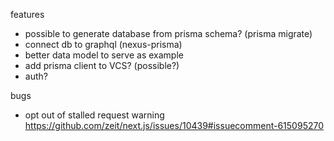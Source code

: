 features

- possible to generate database from prisma schema? (prisma migrate)
- connect db to graphql (nexus-prisma)
- better data model to serve as example
- add prisma client to VCS? (possible?)
- auth?

bugs

- opt out of stalled request warning https://github.com/zeit/next.js/issues/10439#issuecomment-615095270
